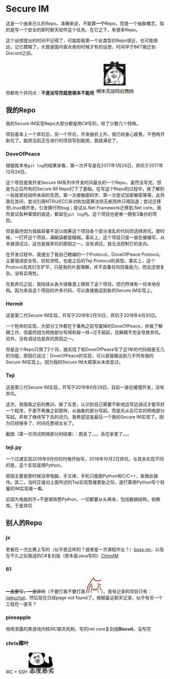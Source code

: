 # Secure IM

这是一个由来已久的Repo。准确来说，不能算**一个**Repo，而是一个抽象概念，指的是写一个安全的即时聊天软件这个任务。在它之下，有很多Repo。

这个设想提出的时间不记得了，可能距我第一个此类型的Repo很近，也可能很远。记忆模糊了。大致是国内查水表的时候才有的设想，时间早于BKT搬迁到Discord之前。

但都有个共同点：**不是没写完就是根本不能用** ![gbwfttjj](../assets/emoji/gbwfttjj.jpg)

## 我的Repo

我的Secure IM实现Repo大部分都是用C#写的，除了少数几个特殊。

项目基本上一个弃坑后，另一个开坑，开发曲折上升。我已经身心疲惫，不想再开新坑了。能把当前正在进行的项目写到能用，我就满足了。

### DoveOfPeace

根据我本地`git log`的结果来看，第一次开写是在2017年1月24日，弃坑于2017年12月24日。

这个项目是我开发Secure IM系列中开发时间最长的一个Repo，虽然没写完，但是为之后所有的Secure IM Repo打下了基础。在写这个Repo的过程中，我了解到一些我曾经闻所未闻的东西，第一次接触密码学，第一次尝试加密解密等等。此外我在其间，尝试引用NTRU/ECC非对称加密算法但无疾而终只得回退；尝试迁移至Linux搞开发，引发换行符bug；尝试从.Net Framework迁移到.Net core。我所尝试各种事情的痕迹，都留在`git log`内。这个项目也是唯一拥有3备份的项目。

但是最终因为我脑容量不足以统筹这个项目各个部分凌乱的代码而选择弃坑。那时候，一打开这个项目，满脑袋都是糨糊。事实上，这个项目只是一直在被编写，从未被调试过，这也是我弃坑的原因之一。没有调试，我无法控制它的走向。

在开发过程中，我提出了我自己瞎编的一个Protocol，DoveOfPeace Protocol。主要强调安全性，抗检测性。也是之后的Teji Protocol的原型。事实上，这个Protocol及其衍生铲平，只是我的片面理解，并不具备任何防备能力，而且还很复杂。没有实用性。

在我弃坑之后，我陆续从各大镜像源上移除了这个项目。但仍然保有一份本地存档。因为来自这个项目的许多代码，可以直接搬运到新的Secure IM实现上。

### Hermit

这是第二代Secure IM实现，开写于2018年2月10日，弃坑于2018年4月30日。

一个短命的实现，大部分工作都在于重构之前写废掉的DoveOfPeace，并做了解耦工作，但最终因为网络部分写得和屎一样+过于超前，且解耦不完全导致弃坑。另外，没有调试也是弃坑原因之一。

但是这个Repo只用了2个月，就实现了和DoveOfPeace写了近1年的代码相差无几的功能，原因已说过：DoveOfPeace的实现，可以直接搬运到几乎所有我的Secure IM实现上。因为我的Secure IM大框架从未改变过。

### Teji

这是第三代Secure IM实现，开写于2018年6月28日。目前一直在缓慢开发，没有弃坑。

这次，我吸取之前的教训，做了反思，认识到自己需要不断地边写边调试才能写好一个程序。于是不再像之前那样，从抽象的部分写起，而是先从实打实的网络部分写起。并有了继续写下去的动力。我希望这是最后一个我的Secure IM实现了。因为已经够多了，时间花费得太长了。

截图（第一次测试网络部分的结果）：图丢了。。。丢在家里了。。。

### teji.py

一个过渡实现2018年9月份的时候开始写，2018年10月2日弃坑，与其余实现不同的是，这个实现是用Python。

原因主要是那时候没带电脑，手又痒，手机只能跑Python和C/C++，故做此操作。其二，当时正值对上面所述的Teji实现暂缓更新之际，遂打算用Python写个轻量的IM实现看一看。

后因为电脑到手+不是很熟悉Python，一切都要从头再来，包括数据结构，依赖库。于是弃坑


## 别人的Repo

### jx

老板在一次比赛上写的（似乎是这样的？或者是一次课程作业？）[boss-im](https://github.com/jxpxxzj/boss-im)，以及在不久之后推送的C#复刻版（原本是Java写的）[ChinoIM](https://github.com/jxpxxzj/ChinoIM)

### 61

~~一直要写，一直弃坑~~（不要打我不要打我![cannotlook](../assets/emoji/cannotlook.jpg)）。我有记录的项目只有：[nekochat](https://github.com/ShadowPower/nekochat)，然后现在已经page not found了。根据最近聊天记录，似乎有另一个工程在一直写？

### pineapple

借用泄露的某游戏内核IRC聊天机制，写的net core复刻版**Biscuit**。没写完

### chris椰叶

IRC + SSH ![tdel](../assets/emoji/tdel.jpg)
